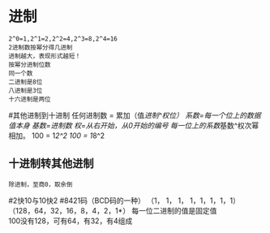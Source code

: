 # 进制
    2^0=1,2^1=2,2^2=4,2^3=8,2^4=16
    2进制数按幂分得几进制
    进制越大，表现形式越短！
    按幂分进制位数
    同一个数
    二进制是8位
    八进制是3位
    十六进制是两位
    
#其他进制到十进制
    任何进制数 = 累加（值*进制^权位）
    系数=每一个位上的数据值本身
    基数=进制数
    权=从右开始，从0开始的编号
    每一位上的系数*基数^权次幂相加。
    100 = 1*2^2
    100 = 1*8^2
    
##    十进制转其他进制
    除进制，至商0，取余倒
    
    
#2快10与10快2
#8421码（BCD码的一种）
    （1，  1， 1，  1，1，1，1，1）
    （128，64，32，16，8，4，2，1*）
    每一位二进制的值是固定值    
     100没有128，可有64，有32，有4组成
       

  
    
    
    










    